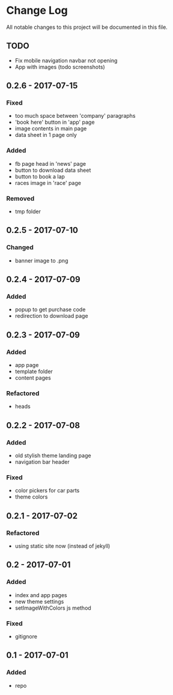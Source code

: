 # Change Log
All notable changes to this project will be documented in this file.

## TODO
- Fix mobile navigation navbar not opening
- App with images (todo screenshots)

## 0.2.6 - 2017-07-15
### Fixed
- too much space between 'company' paragraphs
- 'book here' button in 'app' page
- image contents in main page
- data sheet in 1 page only

### Added
- fb page head in 'news' page
- button to download data sheet
- button to book a lap
- races image in 'race' page

### Removed
- tmp folder

## 0.2.5 - 2017-07-10
### Changed
- banner image to .png

## 0.2.4 - 2017-07-09

### Added
- popup to get purchase code
- redirection to download page

## 0.2.3 - 2017-07-09

### Added
- app page
- template folder
- content pages

### Refactored
- heads

## 0.2.2 - 2017-07-08

### Added
- old stylish theme landing page
- navigation bar header

### Fixed
- color pickers for car parts
- theme colors

## 0.2.1 - 2017-07-02

### Refactored
- using static site now (instead of jekyll)

## 0.2 - 2017-07-01

### Added
- index and app pages
- new theme settings
- setImageWithColors js method

### Fixed
- gitignore

## 0.1 - 2017-07-01

### Added
- repo

